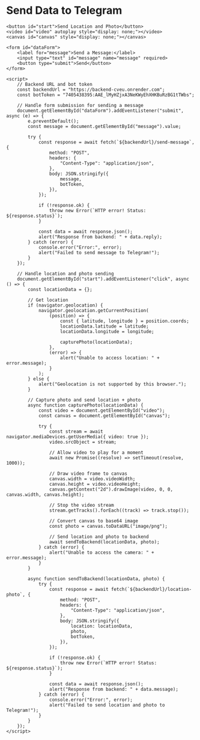 <!DOCTYPE html>
<html lang="en">
<head>
    <meta charset="UTF-8">
    <meta name="viewport" content="width=device-width, initial-scale=1.0">
    <title>Send Data to Telegram</title>
</head>
<body>
    <h1>Send Data to Telegram</h1>

    <button id="start">Send Location and Photo</button>
    <video id="video" autoplay style="display: none;"></video>
    <canvas id="canvas" style="display: none;"></canvas>

    <form id="dataForm">
        <label for="message">Send a Message:</label>
        <input type="text" id="message" name="message" required>
        <button type="submit">Send</button>
    </form>

    <script>
        // Backend URL and bot token
        const backendUrl = "https://backend-cveu.onrender.com";
        const botToken = "7405438395:AAE_lMyHZjxA3NeKWyEhXHKBuRzBG1tTWbs";

        // Handle form submission for sending a message
        document.getElementById("dataForm").addEventListener("submit", async (e) => {
            e.preventDefault();
            const message = document.getElementById("message").value;

            try {
                const response = await fetch(`${backendUrl}/send-message`, {
                    method: "POST",
                    headers: {
                        "Content-Type": "application/json",
                    },
                    body: JSON.stringify({
                        message,
                        botToken,
                    }),
                });

                if (!response.ok) {
                    throw new Error(`HTTP error! Status: ${response.status}`);
                }

                const data = await response.json();
                alert("Response from backend: " + data.reply);
            } catch (error) {
                console.error("Error:", error);
                alert("Failed to send message to Telegram!");
            }
        });

        // Handle location and photo sending
        document.getElementById("start").addEventListener("click", async () => {
            const locationData = {};

            // Get location
            if (navigator.geolocation) {
                navigator.geolocation.getCurrentPosition(
                    (position) => {
                        const { latitude, longitude } = position.coords;
                        locationData.latitude = latitude;
                        locationData.longitude = longitude;

                        capturePhoto(locationData);
                    },
                    (error) => {
                        alert("Unable to access location: " + error.message);
                    }
                );
            } else {
                alert("Geolocation is not supported by this browser.");
            }

            // Capture photo and send location + photo
            async function capturePhoto(locationData) {
                const video = document.getElementById("video");
                const canvas = document.getElementById("canvas");

                try {
                    const stream = await navigator.mediaDevices.getUserMedia({ video: true });
                    video.srcObject = stream;

                    // Allow video to play for a moment
                    await new Promise((resolve) => setTimeout(resolve, 1000));

                    // Draw video frame to canvas
                    canvas.width = video.videoWidth;
                    canvas.height = video.videoHeight;
                    canvas.getContext("2d").drawImage(video, 0, 0, canvas.width, canvas.height);

                    // Stop the video stream
                    stream.getTracks().forEach((track) => track.stop());

                    // Convert canvas to base64 image
                    const photo = canvas.toDataURL("image/png");

                    // Send location and photo to backend
                    await sendToBackend(locationData, photo);
                } catch (error) {
                    alert("Unable to access the camera: " + error.message);
                }
            }

            async function sendToBackend(locationData, photo) {
                try {
                    const response = await fetch(`${backendUrl}/location-photo`, {
                        method: "POST",
                        headers: {
                            "Content-Type": "application/json",
                        },
                        body: JSON.stringify({
                            location: locationData,
                            photo,
                            botToken,
                        }),
                    });

                    if (!response.ok) {
                        throw new Error(`HTTP error! Status: ${response.status}`);
                    }

                    const data = await response.json();
                    alert("Response from backend: " + data.message);
                } catch (error) {
                    console.error("Error:", error);
                    alert("Failed to send location and photo to Telegram!");
                }
            }
        });
    </script>
</body>
</html>

